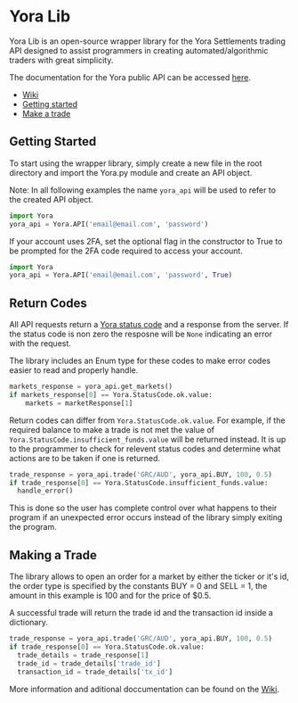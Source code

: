 # Yora Lib #
Yora Lib is an open-source wrapper library for the Yora Settlements trading API designed to assist programmers in creating automated/algorithmic traders with great simplicity.

The documentation for the Yora public API can be accessed [here](https://api.yora.tech/openapi).

* [Wiki](https://github.com/Yora-Settlements/Yora-Lib#getting-started)
* [Getting started](https://github.com/Yora-Settlements/Yora-Lib#getting-started)
* [Make a trade](https://github.com/Yora-Settlements/Yora-Lib#make-a-trade)


## Getting Started ##
To start using the wrapper library, simply create a new file in the root directory and import the Yora.py module and create an API object. 

Note: In all following examples the name ```yora_api``` will be used to refer to the created API object.
```python
import Yora
yora_api = Yora.API('email@email.com', 'password')
```

If your account uses 2FA, set the optional flag in the constructor to True to be prompted for the 2FA code required to access your account.
```python
import Yora
yora_api = Yora.API('email@email.com', 'password', True)
```


## Return Codes ##
All API requests return a [Yora status code](https://github.com/Yora-Settlements/Yora-Lib#getting-started) and a response from the server. If the status code is non zero the resposne will be ```None``` indicating an error with the request.


The library includes an Enum type for these codes to make error codes easier to read and properly handle.

```python
markets_response = yora_api.get_markets()
if markets_response[0] == Yora.StatusCode.ok.value:
    markets = marketResponse[1]
```

Return codes can differ from ```Yora.StatusCode.ok.value```. For example, if the required balance to make a trade is not met the value of ```Yora.StatusCode.insufficient_funds.value``` will be returned instead. It is up to the programmer to check for relevent status codes and determine what actions are to be taken if one is returned.

```python
trade_response = yora_api.trade('GRC/AUD', yora_api.BUY, 100, 0.5)
if trade_response[0] == Yora.StatusCode.insufficient_funds.value:
  handle_error()
```

This is done so the user has complete control over what happens to their program if an unexpected error occurs instead of the library simply exiting the program.


## Making a Trade ##
The library allows to open an order for a market by either the ticker or it's id, the order type is specified by the constants BUY = 0 and SELL = 1, the amount in this example is 100 and for the price of $0.5.

A successful trade will return the trade id and the transaction id inside a dictionary. 
```python
trade_response = yora_api.trade('GRC/AUD', yora_api.BUY, 100, 0.5)
if trade_response[0] == Yora.StatusCode.ok.value:
  trade_details = trade_response[1]
  trade_id = trade_details['trade_id']
  transaction_id = trade_details['tx_id']
```

More information and aditional doccumentation can be found on the [Wiki](https://github.com/Yora-Settlements/Yora-Lib#getting-started).
